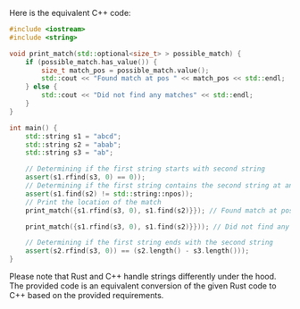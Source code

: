 Here is the equivalent C++ code:

```cpp
#include <iostream>
#include <string>

void print_match(std::optional<size_t> > possible_match) {
    if (possible_match.has_value()) {
        size_t match_pos = possible_match.value();
        std::cout << "Found match at pos " << match_pos << std::endl;
    } else {
        std::cout << "Did not find any matches" << std::endl;
    }
}

int main() {
    std::string s1 = "abcd";
    std::string s2 = "abab";
    std::string s3 = "ab";

    // Determining if the first string starts with second string
    assert(s1.rfind(s3, 0) == 0));
    // Determining if the first string contains the second string at any location
    assert(s1.find(s2) != std::string::npos));
    // Print the location of the match 
    print_match({s1.rfind(s3, 0), s1.find(s2)}}); // Found match at pos 0

    print_match({s1.rfind(s3, 0), s1.find(s2)}})); // Did not find any matches

    // Determining if the first string ends with the second string
    assert(s2.rfind(s3, 0)) == (s2.length() - s3.length()));
}
```

Please note that Rust and C++ handle strings differently under the hood. The provided code is an equivalent conversion of the given Rust code to C++ based on the provided requirements.

